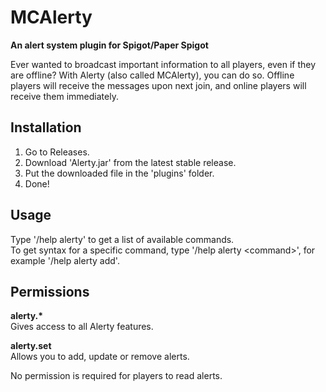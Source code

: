 # MCAlerty
**An alert system plugin for Spigot/Paper Spigot**
   
Ever wanted to broadcast important information to all players, even if they are offline? With Alerty (also called MCAlerty), you can do so. Offline players will receive the messages upon next join, and online players will receive them immediately.

## Installation
1. Go to Releases.
2. Download 'Alerty.jar' from the latest stable release.
3. Put the downloaded file in the 'plugins' folder.
4. Done!
   
## Usage
Type '/help alerty' to get a list of available commands.   
To get syntax for a specific command, type '/help alerty \<command\>', for example '/help alerty add'.
   
## Permissions
**alerty.\***   
Gives access to all Alerty features.   
   
**alerty.set**   
Allows you to add, update or remove alerts.   
   
No permission is required for players to read alerts.
